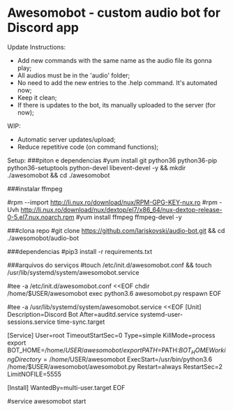 # Awesomobot - custom audio bot for Discord app

Update Instructions:
  - Add new commands with the same name as the audio file its gonna play;
  - All audios must be in the 'audio' folder;
  - No need to add the new entries to the .help command. It's automated now;
  - Keep it clean;
  - If there is updates to the bot, its manually uploaded to the server (for now);
 
WIP:
  - Automatic server updates/upload;
  - Reduce repetitive code (on command functions);


Setup:
###piton e dependencias
#yum install git python36  python36-pip python36-setuptools python-devel libevent-devel  -y && mkdir ./awesomobot && cd ./awesomobot

###instalar ffmpeg

#rpm --import http://li.nux.ro/download/nux/RPM-GPG-KEY-nux.ro
#rpm -Uvh http://li.nux.ro/download/nux/dextop/el7/x86_64/nux-dextop-release-0-5.el7.nux.noarch.rpm
#yum install ffmpeg ffmpeg-devel -y

###clona repo
#git clone https://github.com/lariskovski/audio-bot.git && cd ./awesomobot/audio-bot

###dependencias
#pip3 install -r requirements.txt


###arquivos do serviços
#touch /etc/init.d/awesomobot.conf && touch /usr/lib/systemd/system/awesomobot.service

#tee -a /etc/init.d/awesomobot.conf <<EOF
chdir /home/$USER/awesomobot
exec python3.6 awesomobot.py
respawn
EOF

#tee -a /usr/lib/systemd/system/awesomobot.service <<EOF
[Unit]
Description=Discord Bot
After=auditd.service systemd-user-sessions.service time-sync.target

[Service]
User=root
TimeoutStartSec=0
Type=simple
KillMode=process
export BOT_HOME=/home/$USER/awesomobot/
export PATH=$PATH:$BOT_HOME
WorkingDirectory=/home/$USER/awesomobot
ExecStart=/usr/bin/python3.6 /home/$USER/awesomobot/awesomobot.py
Restart=always
RestartSec=2
LimitNOFILE=5555

[Install]
WantedBy=multi-user.target
EOF


#service awesomobot start
